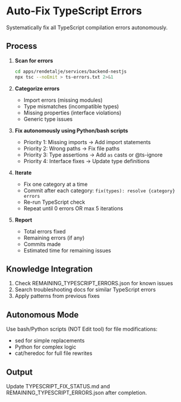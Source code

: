 # Auto-Fix TypeScript Errors

Systematically fix all TypeScript compilation errors autonomously.

## Process

1. **Scan for errors**
   ```bash
   cd apps/rendetalje/services/backend-nestjs
   npx tsc --noEmit > ts-errors.txt 2>&1
   ```

2. **Categorize errors**
   - Import errors (missing modules)
   - Type mismatches (incompatible types)
   - Missing properties (interface violations)
   - Generic type issues

3. **Fix autonomously using Python/bash scripts**
   - Priority 1: Missing imports → Add import statements
   - Priority 2: Wrong paths → Fix file paths
   - Priority 3: Type assertions → Add `as` casts or @ts-ignore
   - Priority 4: Interface fixes → Update type definitions

4. **Iterate**
   - Fix one category at a time
   - Commit after each category: `fix(types): resolve {category} errors`
   - Re-run TypeScript check
   - Repeat until 0 errors OR max 5 iterations

5. **Report**
   - Total errors fixed
   - Remaining errors (if any)
   - Commits made
   - Estimated time for remaining issues

## Knowledge Integration

1. Check REMAINING_TYPESCRIPT_ERRORS.json for known issues
2. Search troubleshooting docs for similar TypeScript errors
3. Apply patterns from previous fixes

## Autonomous Mode

Use bash/Python scripts (NOT Edit tool) for file modifications:
- sed for simple replacements
- Python for complex logic
- cat/heredoc for full file rewrites

## Output

Update TYPESCRIPT_FIX_STATUS.md and REMAINING_TYPESCRIPT_ERRORS.json after completion.

